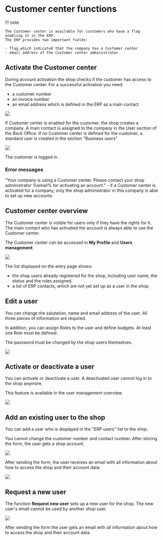 # Customer center functions

!!! note

    The Customer center is available for customers who have a flag enabling it in the ERP.
    The ERP provides two important fields:

    - flag which indicated that the company has a Customer center
    - email address of the Customer center administrator

## Activate the Customer center

During account activation the shop checks if the customer has access to the Customer center.
For a successful activation you need:

- a customer number
- an invoice number
- an email address which is defined in the ERP as a main contact

![](../../../img/customer_center_functions_1.jpg)

If Customer center is enabled for the customer, the shop creates a company. A main contact is assigned to the company in the User section of the Back Office.
If no Customer center is defined for the customer, a standard user is created in the section "Business users"

![](../../../img/customer_center_functions_2.jpg)

The customer is logged in.

### Error messages

"Your company is using a Customer center. Please contact your shop administrator %email% for activating an account." - if a Customer center is activated for a company, only the shop administrator in this company is able to set up new accounts.

## Customer center overview

The Customer center is visible for users only if they have the rights for it.
The main contact who has activated the account is always able to use the Customer center.

The Customer center can be accessed in **My Profile** and **Users management**. 

![](../../../img/customer_center_functions_3.jpg)

The list displayed on the entry page shows:

- the shop users already registered for the shop, including user name, the status and the roles assigned.
- a list of ERP contacts, which are not yet set up as a user in the shop.

## Edit a user

You can change the salutation, name and email address of the user.
All three pieces of information are required.

In addition, you can assign Roles to the user and define budgets.
At least one Role must be defined.

The password must be changed by the shop users themselves. 

![](../../../img/customer_center_functions_4.png)

## Activate or deactivate a user

You can activate or deactivate a user.
A deactivated user cannot log in to the shop anymore. 

This feature is available in the user management overview.

![](../../../img/customer_center_functions_8.png)

## Add an existing user to the shop

You can add a user who is displayed in the "ERP users" list to the shop.

You cannot change the customer number and contact number. After storing the form, the user gets a shop account.

![](../../../img/customer_center_functions_5.png)

After sending the form, the user receives an email with all information about how to access the shop and their account data:

![](../../../img/customer_center_functions_6.png)

## Request a new user

The function **Request new user** sets up a new user for the shop. 
The new user's email cannot be used by another shop user.

![](../../../img/customer_center_functions_7.png)

After sending the form the user gets an email with all information about how to access the shop and their account data.
